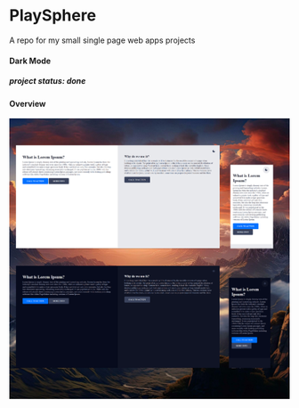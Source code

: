 # PlaySphere
A repo for my small single page web apps projects

#### Dark Mode 
##### project status: done
#### Overview
<img src="images/darkmode.png" width="700px" alt="darkmode ui overview">